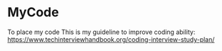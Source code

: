 # MyCode
To place my code
This is my guideline to improve coding ability:
https://www.techinterviewhandbook.org/coding-interview-study-plan/
